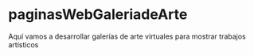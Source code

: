 # paginasWebGaleriadeArte

Aquí vamos a desarrollar galerías de arte virtuales para mostrar trabajos artísticos

